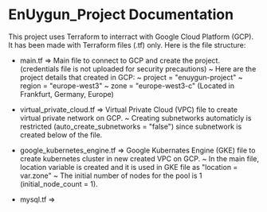 # EnUygun_Project Documentation

This project uses Terraform to interract with Google Cloud Platform (GCP). It has been made with Terraform files (.tf) only.
Here is the file structure:
  - main.tf => Main file to connect to GCP and create the project. (credentials file is not uploaded for security precautions)
    ~ Here are the project details that created in GCP:
    ~ project = "enuygun-project"
    ~ region  = "europe-west3"
    ~ zone    = "europe-west3-c" (Located in Frankfurt, Germany, Europe)
    
  - virtual_private_cloud.tf => Virtual Private Cloud (VPC) file to create virtual private network on GCP.
    ~ Creating subnetworks automaticly is restricted (auto_create_subnetworks = "false") since subnetwork is created below of the file.
  
  - google_kubernetes_engine.tf => Google Kubernates Engine (GKE) file to create kubernetes cluster in new created VPC on GCP.
    ~ In the main file, location variable is created and it is used in GKE file as "location = var.zone"
    ~ The initial number of nodes for the pool is 1 (initial_node_count = 1).
    
  - mysql.tf => 
